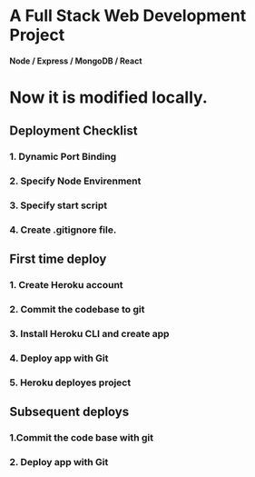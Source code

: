 ﻿# A Full Stack Web Development Project

#### Node / Express / MongoDB / React

# Now it is modified locally.

## Deployment Checklist

### 1. Dynamic Port Binding

### 2. Specify Node Envirenment

### 3. Specify start script

### 4. Create .gitignore file.

## First time deploy

### 1. Create Heroku account

### 2. Commit the codebase to git

### 3. Install Heroku CLI and create app

### 4. Deploy app with Git

### 5. Heroku deployes project

## Subsequent deploys

### 1.Commit the code base with git

### 2. Deploy app with Git
